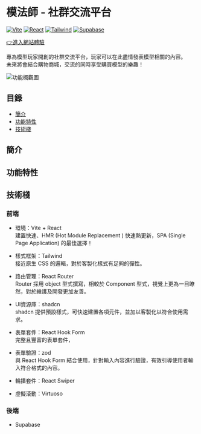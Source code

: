 # 模法師 - 社群交流平台
[![Vite](https://img.shields.io/badge/Vite-6.2.0-magenta)](https://vitejs.dev/)  [![React](https://img.shields.io/badge/React-19.0.0-blue)](https://reactjs.org/)  [![Tailwind](https://img.shields.io/badge/TailwindCSS-4.1.5-teal)](https://tailwindcss.com/)  [![Supabase](https://img.shields.io/badge/Supabase-2.49.4-green)](https://supabase.com/)  

[👉進入網站體驗](https://johnnyhsiehtw.github.io/Social_Media_Platform/)

專為模型玩家開創的社群交流平台，玩家可以在此盡情發表模型相關的內容。  
未來將會結合購物商城，交流的同時享受購買模型的樂趣！  

![功能概觀圖](http://cmncvclhjzmwzdvowmih.supabase.co/storage/v1/object/sign/project-screenshots/readme.jpg?token=eyJhbGciOiJIUzI1NiIsInR5cCI6IkpXVCJ9.eyJ1cmwiOiJwcm9qZWN0LXNjcmVlbnNob3RzL3JlYWRtZS5qcGciLCJpYXQiOjE3NDY4MDU1ODUsImV4cCI6MTc3ODM0MTU4NX0.AlvGj--WA3-hRReKDyslN6bpHgiiEmsO3O2Px3ZtJxI)  

## 目錄  
- [簡介](#簡介)  
- [功能特性](#功能特性)  
- [技術棧](#技術棧)  

## 簡介



## 功能特性



## 技術棧
### 前端
- 環境：Vite + React  
建置快速、HMR (Hot Module Replacement ) 快速熱更新，SPA (Single Page Application) 的最佳選擇！

- 樣式框架：Tailwind  
接近原生 CSS 的邏輯，對於客製化樣式有足夠的彈性。

- 路由管理：React Router  
Router 採用 object 型式撰寫，相較於 Component 型式，視覺上更為一目瞭然，對於維護及開發更加友善。

- UI資源庫：shadcn  
shadcn 提供預設樣式，可快速建置各項元件，並加以客製化以符合使用需求。

- 表單套件：React Hook Form  
完整且豐富的表單套件，
  
- 表單驗證：zod  
與 React Hook Form 結合使用，針對輸入內容進行驗證，有效引導使用者輸入符合格式的內容。

- 輪播套件：React Swiper
- 虛擬滾動：Virtuoso


### 後端
- Supabase

